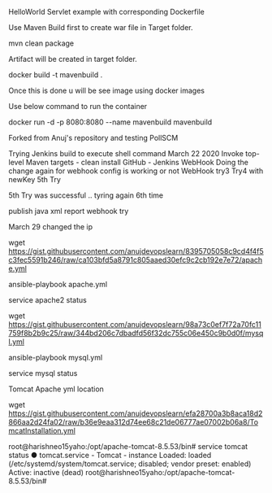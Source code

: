 HelloWorld Servlet example with corresponding Dockerfile

Use Maven Build first to create war file in Target folder.

mvn clean package

Artifact will be created in target folder.

docker build -t mavenbuild .

Once this is done u will be see image using docker images

Use below command to run the container

docker run -d -p 8080:8080 --name mavenbuild mavenbuild

Forked from Anuj's repository and testing PollSCM

Trying Jenkins build to execute shell command  March 22 2020
Invoke top-level Maven targets - clean install
GitHub - Jenkins WebHook
Doing the change again for webhook config is working or not
WebHook try3 
Try4 with newKey
5th  Try


5th Try was successful .. tyring again 6th time


publish java xml report
webhook try

March 29 changed the ip

wget https://gist.githubusercontent.com/anujdevopslearn/8395705058c9cd4f4f5c3fec5591b246/raw/ca103bfd5a8791c805aaed30efc9c2cb192e7e72/apache.yml

ansible-playbook apache.yml

service apache2 status



wget https://gist.githubusercontent.com/anujdevopslearn/98a73c0ef7f72a70fc11759f8b2b9c25/raw/344bd206c7dbadfd56f32dc755c06e450c9b0d0f/mysql.yml

ansible-playbook mysql.yml


service mysql status

Tomcat Apache yml location

wget https://gist.githubusercontent.com/anujdevopslearn/efa28700a3b8aca18d2866aa2d24fa02/raw/b36e9eaa312d74ee68c21de06777ae07002b06a8/TomcatInstallation.yml



root@harishneo15yaho:/opt/apache-tomcat-8.5.53/bin# service tomcat status
● tomcat.service - Tomcat - instance 
   Loaded: loaded (/etc/systemd/system/tomcat.service; disabled; vendor preset: enabled)
   Active: inactive (dead)
root@harishneo15yaho:/opt/apache-tomcat-8.5.53/bin# 
